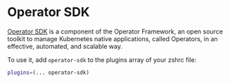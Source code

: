 # Operator SDK

[Operator SDK](https://sdk.operatorframework.io/) is a component of the Operator Framework, an open source toolkit to manage Kubernetes native applications, called Operators, in an effective, automated, and scalable way.

To use it, add `operator-sdk` to the plugins array of your zshrc file:

```sh
plugins=(... operator-sdk)
```
